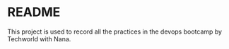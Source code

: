 # README

This project is used to record all the practices in the devops bootcamp by Techworld with Nana.